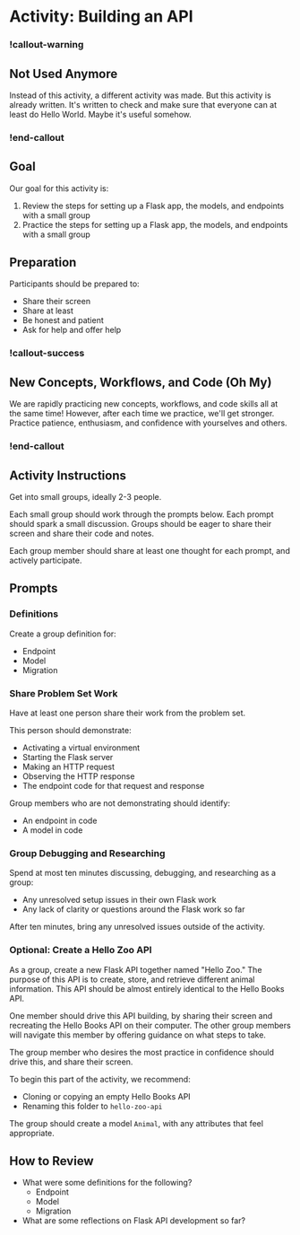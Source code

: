 # Activity: Building an API

### !callout-warning

## Not Used Anymore

Instead of this activity, a different activity was made. But this activity is already written. It's written to check and make sure that everyone can at least do Hello World. Maybe it's useful somehow.

### !end-callout

## Goal

Our goal for this activity is:

1. Review the steps for setting up a Flask app, the models, and endpoints with a small group
1. Practice the steps for setting up a Flask app, the models, and endpoints with a small group

## Preparation

Participants should be prepared to:

- Share their screen
- Share at least
- Be honest and patient
- Ask for help and offer help

### !callout-success

## New Concepts, Workflows, and Code (Oh My)

We are rapidly practicing new concepts, workflows, and code skills all at the same time! However, after each time we practice, we'll get stronger. Practice patience, enthusiasm, and confidence with yourselves and others.

### !end-callout

## Activity Instructions

Get into small groups, ideally 2-3 people.

Each small group should work through the prompts below. Each prompt should spark a small discussion. Groups should be eager to share their screen and share their code and notes.

Each group member should share at least one thought for each prompt, and actively participate.

## Prompts

### Definitions

Create a group definition for:

- Endpoint
- Model
- Migration

### Share Problem Set Work

Have at least one person share their work from the problem set.

This person should demonstrate:

- Activating a virtual environment
- Starting the Flask server
- Making an HTTP request
- Observing the HTTP response
- The endpoint code for that request and response

Group members who are not demonstrating should identify:

- An endpoint in code
- A model in code

### Group Debugging and Researching

Spend at most ten minutes discussing, debugging, and researching as a group:

- Any unresolved setup issues in their own Flask work
- Any lack of clarity or questions around the Flask work so far

After ten minutes, bring any unresolved issues outside of the activity.

### Optional: Create a Hello Zoo API

As a group, create a new Flask API together named "Hello Zoo." The purpose of this API is to create, store, and retrieve different animal information. This API should be almost entirely identical to the Hello Books API.

One member should drive this API building, by sharing their screen and recreating the Hello Books API on their computer. The other group members will navigate this member by offering guidance on what steps to take.

The group member who desires the most practice in confidence should drive this, and share their screen.

To begin this part of the activity, we recommend:

- Cloning or copying an empty Hello Books API
- Renaming this folder to `hello-zoo-api`

The group should create a model `Animal`, with any attributes that feel appropriate.

## How to Review

- What were some definitions for the following?
  - Endpoint
  - Model
  - Migration
- What are some reflections on Flask API development so far?
